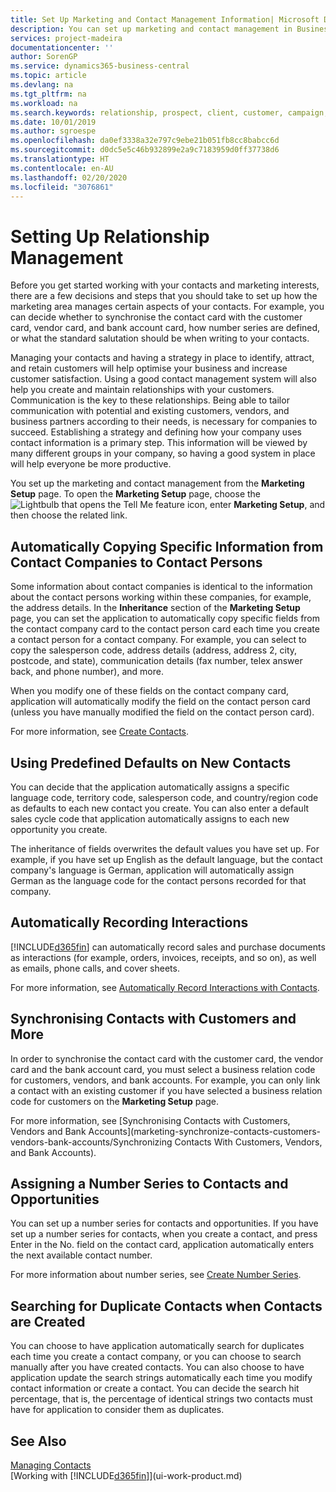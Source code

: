 ```yaml
---
title: Set Up Marketing and Contact Management Information| Microsoft Docs
description: You can set up marketing and contact management in Business Central to optimise relationships with prospects or customers, and improve campaigns and promotions.
services: project-madeira
documentationcenter: ''
author: SorenGP
ms.service: dynamics365-business-central
ms.topic: article
ms.devlang: na
ms.tgt_pltfrm: na
ms.workload: na
ms.search.keywords: relationship, prospect, client, customer, campaign, promo
ms.date: 10/01/2019
ms.author: sgroespe
ms.openlocfilehash: da0ef3338a32e797c9ebe21b051fb8cc8babcc6d
ms.sourcegitcommit: d0dc5e5c46b932899e2a9c7183959d0ff37738d6
ms.translationtype: HT
ms.contentlocale: en-AU
ms.lasthandoff: 02/20/2020
ms.locfileid: "3076861"
---
```

# <a name="setting-up-relationship-management"></a>Setting Up Relationship Management
Before you get started working with your contacts and marketing interests, there are a few decisions and steps that you should take to set up how the marketing area manages certain aspects of your contacts. For example, you can decide whether to synchronise the contact card with the customer card, vendor card, and bank account card, how number series are defined, or what the standard salutation should be when writing to your contacts.

Managing your contacts and having a strategy in place to identify, attract, and retain customers will help optimise your business and increase customer satisfaction. Using a good contact management system will also help you create and maintain relationships with your customers. Communication is the key to these relationships. Being able to tailor communication with potential and existing customers, vendors, and business partners according to their needs, is necessary for companies to succeed. Establishing a strategy and defining how your company uses contact information is a primary step. This information will be viewed by many different groups in your company, so having a good system in place will help everyone be more productive.

You set up the marketing and contact management from the **Marketing Setup** page. To open the **Marketing Setup** page, choose the ![Lightbulb that opens the Tell Me feature](media/ui-search/search_small.png "Tell me what you want to do") icon, enter **Marketing Setup**, and then choose the related link.

## <a name="automatically-copying-specific-information-from-contact-companies-to-contact-persons"></a>Automatically Copying Specific Information from Contact Companies to Contact Persons
Some information about contact companies is identical to the information about the contact persons working within these companies, for example, the address details. In the **Inheritance** section of the **Marketing Setup** page, you can set the application to automatically copy specific fields from the contact company card to the contact person card each time you create a contact person for a contact company. For example, you can select to copy the salesperson code, address details (address, address 2, city, postcode, and state), communication details (fax number, telex answer back, and phone number), and more.

When you modify one of these fields on the contact company card, application will automatically modify the field on the contact person card (unless you have manually modified the field on the contact person card).

For more information, see [Create Contacts](marketing-create-contact-companies.md).

## <a name="using-predefined-defaults-on-new-contacts"></a>Using Predefined Defaults on New Contacts
You can decide that the application automatically assigns a specific language code, territory code, salesperson code, and country/region code as defaults to each new contact you create. You can also enter a default sales cycle code that application automatically assigns to each new opportunity you create.

The inheritance of fields overwrites the default values you have set up. For example, if you have set up English as the default language, but the contact company's language is German, application will automatically assign German as the language code for the contact persons recorded for that company.

<!--You can also setup a default salutation that application automatically assigns to your contacts. You can use these salutations in your interaction template attachments (for example, Microsoft Word documents). When setting up a default salutation, you can enter a salutation text and a salutation format. For example, if the salutation text is Dear, and the salutation format is Salutation Text + Title + Name, application will automatically enter Dear Mr. John Smith as a salutation for a contact called John Smith.-->

## <a name="automatically-recording-interactions"></a>Automatically Recording Interactions
[!INCLUDE[d365fin](includes/d365fin_md.md)] can automatically record sales and purchase documents as interactions (for example, orders, invoices, receipts, and so on), as well as emails, phone calls, and cover sheets.

For more information, see [Automatically Record Interactions with Contacts](marketing-auto-record-interactions.md).

## <a name="synchronizing-contacts-with-customers-and-more"></a>Synchronising Contacts with Customers and More
In order to synchronise the contact card with the customer card, the vendor card and the bank account card, you must select a business relation code for customers, vendors, and bank accounts. For example, you can only link a contact with an existing customer if you have selected a business relation code for customers on the **Marketing Setup** page.

For more information, see [Synchronising Contacts with Customers, Vendors and Bank Accounts](marketing-synchronize-contacts-customers-vendors-bank-accounts/Synchronizing Contacts With Customers, Vendors, and Bank Accounts).

## <a name="assigning-a-number-series-to-contacts-and-opportunities"></a>Assigning a Number Series to Contacts and Opportunities
You can set up a number series for contacts and opportunities. If you have set up a number series for contacts, when you create a contact, and press Enter in the No. field on the contact card, application automatically enters the next available contact number.

For more information about number series, see [Create Number Series](ui-create-number-series.md).

## <a name="searching-for-duplicate-contacts-when-contacts-are-created"></a>Searching for Duplicate Contacts when Contacts are Created
You can choose to have application automatically search for duplicates each time you create a contact company, or you can choose to search manually after you have created contacts. You can also choose to have application update the search strings automatically each time you modify contact information or create a contact. You can decide the search hit percentage, that is, the percentage of identical strings two contacts must have for application to consider them as duplicates.

## <a name="see-also"></a>See Also
[Managing Contacts](marketing-contacts.md)  
[Working with [!INCLUDE[d365fin](includes/d365fin_md.md)]](ui-work-product.md)  
